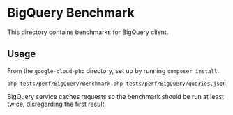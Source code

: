 # BigQuery Benchmark
This directory contains benchmarks for BigQuery client.

## Usage
From the `google-cloud-php` directory, set up by running `composer install`.

`php tests/perf/BigQuery/Benchmark.php tests/perf/BigQuery/queries.json`

BigQuery service caches requests so the benchmark should be run
at least twice, disregarding the first result.
